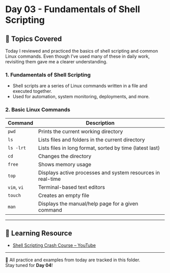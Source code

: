 # Day 03 - Fundamentals of Shell Scripting

## 📌 Topics Covered

Today I reviewed and practiced the basics of shell scripting and common Linux commands. Even though I’ve used many of these in daily work, revisiting them gave me a clearer understanding.

### 1. Fundamentals of Shell Scripting
- Shell scripts are a series of Linux commands written in a file and executed together.
- Used for automation, system monitoring, deployments, and more.

### 2. Basic Linux Commands

| Command   | Description |
|-----------|-------------|
| `pwd`     | Prints the current working directory |
| `ls`      | Lists files and folders in the current directory |
| `ls -lrt` | Lists files in long format, sorted by time (latest last) |
| `cd`      | Changes the directory |
| `free`    | Shows memory usage |
| `top`     | Displays active processes and system resources in real-time |
| `vim`, `vi` | Terminal-based text editors |
| `touch`   | Creates an empty file |
| `man`     | Displays the manual/help page for a given command |

---

## 🎥 Learning Resource

- [Shell Scripting Crash Course – YouTube](https://youtu.be/zsajhz2_50g?si=ZkNANMGzEng4QUN2)

---

📝 All practice and examples from today are tracked in this folder.  
Stay tuned for **Day 04**!

 
